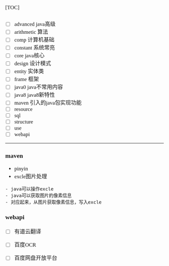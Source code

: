 <span  style="font-family: Simsun,serif; font-size: 17px; ">

[TOC]

###

- [ ] advanced    java高级
- [ ] arithmetic  算法
- [ ] comp        计算机基础
- [ ] constant    系统常亮
- [ ] core        java核心
- [ ] design      设计模式 
- [ ] entity      实体类
- [ ] frame       框架
- [ ] java0       java不常用内容
- [ ] java8       java8新特性
- [ ] maven       引入的java包实现功能
- [ ] resource
- [ ] sql
- [ ] structure
- [ ] use
- [ ] webapi

---

### maven

- pinyin
- excle图片处理
~~~
- java可以操作excle
- java可以获取图片的像素信息
- 对应起来，从图片获取像素信息，写入excle
~~~

### webapi

- [ ] 有道云翻译
- [ ] 百度OCR
- [ ] 百度网盘开放平台





</span>